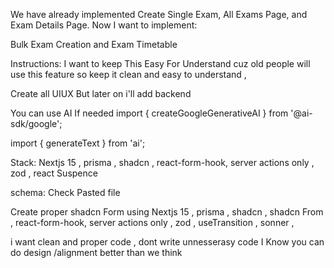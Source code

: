 We have already implemented Create Single Exam, All Exams Page, and Exam Details Page.
Now I want to implement:

Bulk Exam Creation and Exam Timetable

Instructions:
I want to keep This Easy For Understand cuz old people will use this feature so keep it clean and easy to understand ,

Create all UIUX But later on i'll add backend

You can use AI If needed
import { createGoogleGenerativeAI } from '@ai-sdk/google';

import { generateText } from 'ai';

Stack: Nextjs 15 , prisma , shadcn , react-form-hook, server actions only , zod , react Suspence

schema: Check Pasted file

<!--  Form Prompt  -->

Create proper shadcn Form using Nextjs 15 , prisma , shadcn , shadcn From , react-form-hook, server actions only , zod , useTransition , sonner ,

<!-- End Prompt -->

i want clean and proper code , dont write unnesserasy code
I Know you can do design /alignment better than we think
